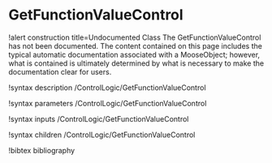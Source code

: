 <!-- MOOSE Documentation Stub: Remove this when content is added. -->

# GetFunctionValueControl

!alert construction title=Undocumented Class
The GetFunctionValueControl has not been documented. The content contained on this page includes the
typical automatic documentation associated with a MooseObject; however, what is contained is
ultimately determined by what is necessary to make the documentation clear for users.

!syntax description /ControlLogic/GetFunctionValueControl

!syntax parameters /ControlLogic/GetFunctionValueControl

!syntax inputs /ControlLogic/GetFunctionValueControl

!syntax children /ControlLogic/GetFunctionValueControl

!bibtex bibliography
